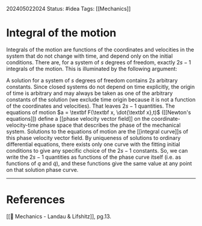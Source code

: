 202405022024
Status: #idea
Tags: [[Mechanics]]

# Integral of the motion

Integrals of the motion are functions of the coordinates and velocities in the system that do not change with time, and depend only on the initial conditions. There are, for a system of $s$ degrees of freedom, exactly $2s-1$ integrals of the motion. This is illuminated by the following argument:

A solution for a system of $s$ degrees of freedom contains $2s$ arbitrary constants. Since closed systems do not depend on time explicitly, the origin of time is arbitrary and may always be taken as one of the arbitrary constants of the solution (we exclude time origin because it is not a function of the coordinates and velocities). That leaves $2s-1$ quantities. The equations of motion $a = \textbf F(\textbf x, \dot{\textbf x},t)$ ([[Newton's equations]]) define a [[phase velocity vector field]] on the coordinate-velocity-time phase space that describes the phase of the mechanical system. Solutions to the equations of motion are the [[integral curve]]s of this phase velocity vector field. By uniqueness of solutions to ordinary differential equations, there exists only one curve with the fitting initial conditions to give any specific choice of the $2s-1$ constants. So, we can write the $2s-1$ quantities as functions of the phase curve itself (i.e. as functions of $q$ and $\dot q$), and these functions give the same value at any point on that solution phase curve.

___
# References
[[📕 Mechanics - Landau & Lifshitz]], pg.13.